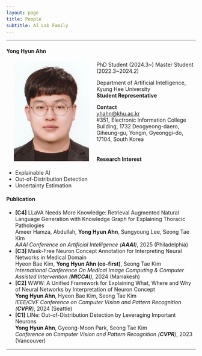 ```yaml
---
layout: page
title: People 
subtitle: AI Lab Family
---
```


<hr>

#### Yong Hyun Ahn 
  
<img src="https://raw.githubusercontent.com/ailabkhu/ailabkhu.github.io/master/img/YongHyunAhn.jpg" width="200" height="265" align="left" hspace="20" />
PhD Student (2024.3~)               
Master Student (2022.3~2024.2)       

Department of Artificial Intelligence, Kyung Hee University         
**Student Representative**        

**Contact**  
yhahn@khu.ac.kr                       
#351, Electronic Information College Building, 1732 Deogyeong-daero, Giheung-gu, Yongin, Gyeonggi-do, 17104, South Korea  
<br>

#### Research Interest
* Explainable AI
* Out-of-Distribution Detection
* Uncertainty Estimation

#### Publication
- **[C4]** LLaVA Needs More Knowledge: Retrieval Augmented Natural Language Generation with Knowledge Graph for Explaining Thoracic Pathologies                                      
Ameer Hamza, Abdullah, **Yong Hyun Ahn**, Sungyoung Lee, Seong Tae Kim          
_AAAI Conference on Artificial Intelligence (**AAAI**)_, 2025 (Philadelphia)
- **[C3]** Mask-Free Neuron Concept Annotation for Interpreting Neural Networks in Medical Domain                                           
Hyeon Bae Kim, **Yong Hyun Ahn (co-first)**, Seong Tae Kim            
_International Conference On Medical Image Computing & Computer Assisted Intervention (**MICCAI**)_, 2024 (Marrakesh)
- **[C2]** WWW: A Unified Framework for Explaining What, Where and Why of Neural Networks by Interpretation of Neuron Concept                                      
**Yong Hyun Ahn**, Hyeon Bae Kim, Seong Tae Kim          
_IEEE/CVF Conference on Computer Vision and Pattern Recognition (**CVPR**)_, 2024 (Seattle)
- **[C1]** LINe: Out-of-Distribution Detection by Leveraging Important Neurons                                      
**Yong Hyun Ahn**, Gyeong-Moon Park, Seong Tae Kim            
_Conference on Computer Vision and Pattern Recognition (**CVPR**)_, 2023 (Vancouver)   

<hr>
